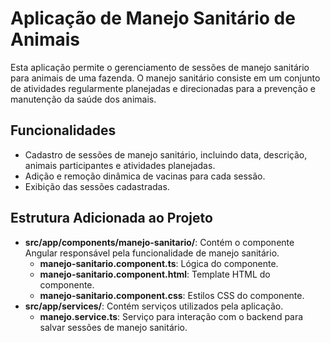 # Aplicação de Manejo Sanitário de Animais

Esta aplicação permite o gerenciamento de sessões de manejo sanitário para animais de uma fazenda. O manejo sanitário consiste em um conjunto de atividades regularmente planejadas e direcionadas para a prevenção e manutenção da saúde dos animais.

## Funcionalidades

- Cadastro de sessões de manejo sanitário, incluindo data, descrição, animais participantes e atividades planejadas.
- Adição e remoção dinâmica de vacinas para cada sessão.
- Exibição das sessões cadastradas.

## Estrutura Adicionada ao Projeto

- **src/app/components/manejo-sanitario/**: Contém o componente Angular responsável pela funcionalidade de manejo sanitário.
  - **manejo-sanitario.component.ts**: Lógica do componente.
  - **manejo-sanitario.component.html**: Template HTML do componente.
  - **manejo-sanitario.component.css**: Estilos CSS do componente.
- **src/app/services/**: Contém serviços utilizados pela aplicação.
  - **manejo.service.ts**: Serviço para interação com o backend para salvar sessões de manejo sanitário.

